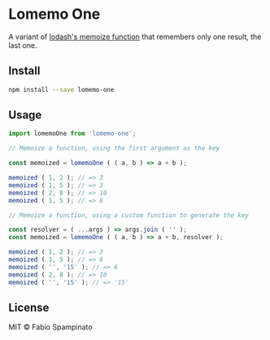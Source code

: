 # Lomemo One

A variant of [lodash's memoize function](https://www.npmjs.com/package/lodash.memoize) that remembers only one result, the last one.

## Install

```sh
npm install --save lomemo-one
```

## Usage

```ts
import lomemoOne from 'lomemo-one';

// Memoize a function, using the first argument as the key

const memoized = lomemoOne ( ( a, b ) => a + b );

memoized ( 1, 2 ); // => 3
memoized ( 1, 5 ); // => 3
memoized ( 2, 8 ); // => 10
memoized ( 1, 5 ); // => 6

// Memoize a function, using a custom function to generate the key

const resolver = ( ...args ) => args.join ( '' );
const memoized = lomemoOne ( ( a, b ) => a + b, resolver );

memoized ( 1, 2 ); // => 3
memoized ( 1, 5 ); // => 6
memoized ( '', '15' ); // => 6
memoized ( 2, 8 ); // => 10
memoized ( '', '15' ); // => '15'
```

## License

MIT © Fabio Spampinato
